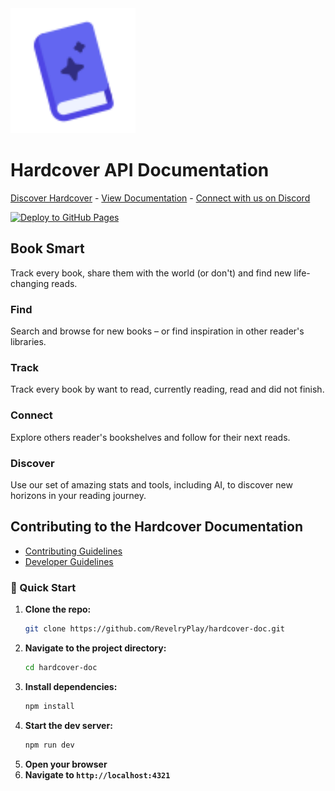 

<img src="src/assets/hardcover.svg" alt="Hardcover Logo" width="200">

# Hardcover API Documentation
[Discover Hardcover](https://hardcover.app/) - [View Documentation](https://hardcover.revelryplay.com/) - [Connect with us on Discord](https://discord.gg/edGpYN8ym8)

[![Deploy to GitHub Pages](https://github.com/RevelryPlay/hardcover-doc/actions/workflows/deploy.yml/badge.svg?branch=main)](https://github.com/RevelryPlay/hardcover-doc/actions/workflows/deploy.yml)

## Book Smart
Track every book, share them with the world (or don't) and find new life-changing reads.

### Find
Search and browse for new books – or find inspiration in other reader's libraries.

### Track
Track every book by want to read, currently reading, read and did not finish.

### Connect
Explore others reader's bookshelves and follow for their next reads.

### Discover
Use our set of amazing stats and tools, including AI, to discover new horizons in your reading journey.

## Contributing to the Hardcover Documentation
- [Contributing Guidelines](CONTRIBUTING)
- [Developer Guidelines](DEVELOPERS.md)

### 🚀 Quick Start
1. **Clone the repo:**
   ```bash
   git clone https://github.com/RevelryPlay/hardcover-doc.git
    ```
2. **Navigate to the project directory:**
   ```bash
   cd hardcover-doc
   ```
3. **Install dependencies:**
    ```bash
    npm install
    ```
4. **Start the dev server:**
    ```bash
    npm run dev
    ```
5. **Open your browser**
6. **Navigate to `http://localhost:4321`**
